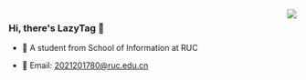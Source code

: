 <img align="right" src="https://github-readme-stats.vercel.app/api?username=Lazy-Tag&show_icons=true&icon_color=CE1D2D&text_color=718096&bg_color=ffffff&hide_title=true" />

### Hi, there's LazyTag 👋

- :orange_book: A student from School of Information at RUC
 
- :hammer: Email: 2021201780@ruc.edu.cn
